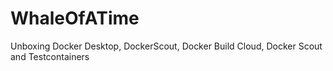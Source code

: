# WhaleOfATime
Unboxing Docker Desktop, DockerScout, Docker Build Cloud, Docker Scout and Testcontainers
